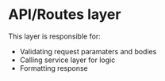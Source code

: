 # API/Routes layer

This layer is responsible for:

- Validating request paramaters and bodies
- Calling service layer for logic
- Formatting response
